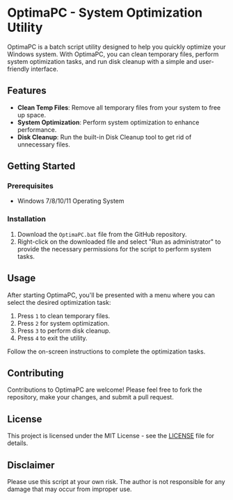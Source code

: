 # OptimaPC - System Optimization Utility

OptimaPC is a batch script utility designed to help you quickly optimize your Windows system. With OptimaPC, you can clean temporary files, perform system optimization tasks, and run disk cleanup with a simple and user-friendly interface.

## Features

- **Clean Temp Files**: Remove all temporary files from your system to free up space.
- **System Optimization**: Perform system optimization to enhance performance.
- **Disk Cleanup**: Run the built-in Disk Cleanup tool to get rid of unnecessary files.

## Getting Started

### Prerequisites

- Windows 7/8/10/11 Operating System

### Installation

1. Download the `OptimaPC.bat` file from the GitHub repository.
2. Right-click on the downloaded file and select "Run as administrator" to provide the necessary permissions for the script to perform system tasks.

## Usage

After starting OptimaPC, you'll be presented with a menu where you can select the desired optimization task:

1. Press `1` to clean temporary files.
2. Press `2` for system optimization.
3. Press `3` to perform disk cleanup.
4. Press `4` to exit the utility.

Follow the on-screen instructions to complete the optimization tasks.

## Contributing

Contributions to OptimaPC are welcome! Please feel free to fork the repository, make your changes, and submit a pull request.

## License

This project is licensed under the MIT License - see the [LICENSE](LICENSE) file for details.

## Disclaimer

Please use this script at your own risk. The author is not responsible for any damage that may occur from improper use.


